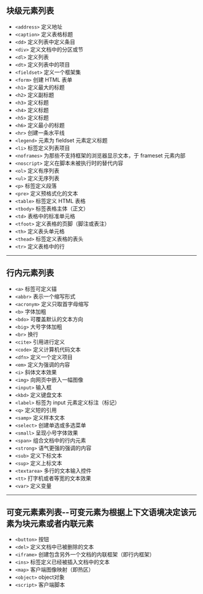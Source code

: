 块级元素列表
-------
* `<address>`	定义地址
* `<caption>`	定义表格标题
* `<dd>`	定义列表中定义条目
* `<div>`	定义文档中的分区或节
* `<dl>`	定义列表
* `<dt>`	定义列表中的项目
* `<fieldset>`	定义一个框架集
* `<form>`	创建 HTML 表单
* `<h1>`	定义最大的标题
* `<h2>`	定义副标题
* `<h3>`	定义标题
* `<h4>`	定义标题
* `<h5>`	定义标题
* `<h6>`	定义最小的标题
* `<hr>`	创建一条水平线
* `<legend>`	元素为 fieldset 元素定义标题
* `<li>`	标签定义列表项目
* `<noframes>`	为那些不支持框架的浏览器显示文本，于 frameset 元素内部
* `<noscript>`	定义在脚本未被执行时的替代内容
* `<ol>`	定义有序列表
* `<ul>`	定义无序列表
* `<p>`	标签定义段落
* `<pre>`	定义预格式化的文本
* `<table>`	标签定义 HTML 表格
* `<tbody>`	标签表格主体（正文）
* `<td>`	表格中的标准单元格
* `<tfoot>`	定义表格的页脚（脚注或表注）
* `<th>`	定义表头单元格
* `<thead>`	标签定义表格的表头
* `<tr>`	定义表格中的行

---

行内元素列表
-------
* `<a>`	标签可定义锚
* `<abbr>`	表示一个缩写形式
* `<acronym>`	定义只取首字母缩写
* `<b>`	字体加粗
* `<bdo>`	可覆盖默认的文本方向
* `<big>`	大号字体加粗
* `<br>`	换行
* `<cite>`	引用进行定义
* `<code>`	定义计算机代码文本
* `<dfn>`	定义一个定义项目
* `<em>`	定义为强调的内容
* `<i>`	斜体文本效果
* `<img>`	向网页中嵌入一幅图像
* `<input>`	输入框
* `<kbd>`	定义键盘文本
* `<label>`	标签为 input 元素定义标注（标记）
* `<q>`	定义短的引用
* `<samp>`	定义样本文本
* `<select>`	创建单选或多选菜单
* `<small>`	呈现小号字体效果
* `<span>`	组合文档中的行内元素
* `<strong>`	语气更强的强调的内容
* `<sub>`	定义下标文本
* `<sup>`	定义上标文本
* `<textarea>`	多行的文本输入控件
* `<tt>`	打字机或者等宽的文本效果
* `<var>`	定义变量

---

可变元素素列表--可变元素为根据上下文语境决定该元素为块元素或者内联元素
------------
* `<button>`	按钮
* `<del>`	定义文档中已被删除的文本
* `<iframe>`	创建包含另外一个文档的内联框架（即行内框架）
* `<ins>`	标签定义已经被插入文档中的文本
* `<map>`	客户端图像映射（即热区）
* `<object>`	object对象
* `<script>`	客户端脚本
